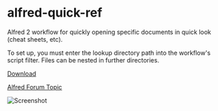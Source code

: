 alfred-quick-ref
================================

Alfred 2 workflow for quickly opening specific documents in quick look (cheat sheets, etc).

To set up, you must enter the lookup directory path into the workflow's script filter. Files can be nested in further directories.


[Download](https://raw.github.com/mwaterfall/alfred-quick-ref/master/kippt-search.alfredworkflow)

[Alfred Forum Topic](http://www.alfredforum.com/topic/.../)

![Screenshot](https://raw.github.com/mwaterfall/alfred-quick-ref/master/screenshot-1.png)
